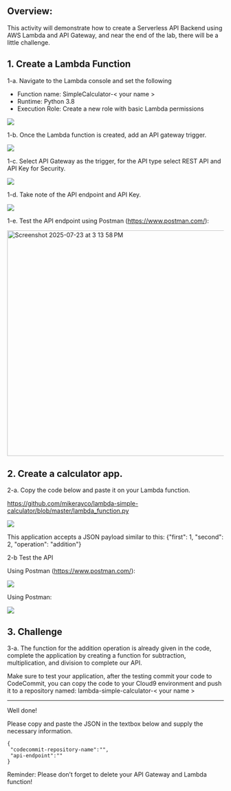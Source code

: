## Overview:

This activity will demonstrate how to create a Serverless API Backend using AWS Lambda and API Gateway, and near the end of the lab, there will be a little challenge.


## 1. Create a Lambda Function

1-a. Navigate to the Lambda console and set the following

- Function name: SimpleCalculator-< your name >
- Runtime: Python 3.8
- Execution Role: Create a new role with basic Lambda permissions

![](https://sb-next-prod-image-bucket.s3.ap-southeast-1.amazonaws.com/public/CDMP/Session+1/Lab+4/image1.png)

1-b. Once the Lambda function is created, add an API gateway trigger.

![](https://sb-next-prod-image-bucket.s3.ap-southeast-1.amazonaws.com/public/CDMP/Session+1/Lab+4/image2.png)

1-c. Select API Gateway as the trigger, for the API type select REST API and API Key for Security.

![](https://sb-next-prod-image-bucket.s3.ap-southeast-1.amazonaws.com/public/CDMP/Session+1/Lab+4/image3.png)

1-d. Take note of the API endpoint and API Key.

![](https://sb-next-prod-image-bucket.s3.ap-southeast-1.amazonaws.com/public/CDMP/Session+1/Lab+4/image4.png)

1-e. Test the API endpoint using Postman (https://www.postman.com/):

<img width="948" height="525" alt="Screenshot 2025-07-23 at 3 13 58 PM" src="https://github.com/user-attachments/assets/b704ce93-8ce8-4d62-a48c-70be3fd2e832" />

## 2. Create a calculator app.

2-a. Copy the code below and paste it on your Lambda function.

[https://github.com/mikerayco/lambda-simple-calculator/blob/master/lambda_function.py ](https://github.com/apperph/FECP5-DevSecOps/blob/main/lambda_function.py) 

![](https://sb-next-prod-image-bucket.s3.ap-southeast-1.amazonaws.com/public/CDMP/Session+1/Lab+4/image7.png)

This application accepts a JSON payload similar to this: {"first": 1, "second": 2, "operation": "addition"}

2-b Test the API

Using Postman (https://www.postman.com/):



![](https://sb-next-prod-image-bucket.s3.ap-southeast-1.amazonaws.com/public/CDMP/Session+1/Lab+4/image8.png)

Using Postman:

![](https://sb-next-prod-image-bucket.s3.ap-southeast-1.amazonaws.com/public/CDMP/Session+1/Lab+4/image9.png)

## 3. Challenge

3-a. The function for the addition operation is already given in the code, complete the application by creating a function for subtraction, multiplication, and division to complete our API.

Make sure to test your application, after the testing commit your code to CodeCommit, you can copy the code to your Cloud9 environment and push it to a repository named: lambda-simple-calculator-< your name >



----------

Well done!

Please copy and paste the JSON in the textbox below and supply the necessary information.


```
{
 "codecommit-repository-name":"",
 "api-endpoint":""
}
```

Reminder: Please don’t forget to delete your API Gateway and Lambda function!
